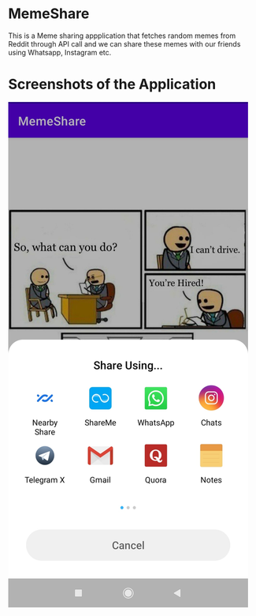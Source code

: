 # MemeShare
This is a Meme sharing appplication that fetches random memes from Reddit through API call and we can share these memes with our friends using Whatsapp, Instagram etc.

# Screenshots of the Application
![](Images/IMG_20210402_111947.jpg)
